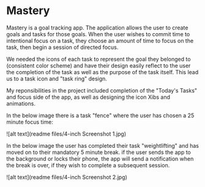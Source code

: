 # Mastery

Mastery is a goal tracking app. The application allows the user to create goals and tasks for those goals. When the user wishes to commit time to intentional focus on a task, they choose an amount of time to focus on the task, then begin a session of directed focus.

We needed the icons of each task to represent the goal they belonged to (consistent color scheme) and have their design easily reflect to the user the completion of the task as well as the purpose of the task itself. This lead us to a task icon and 
"task ring" design.



My reponsibilities in the project included completion of the "Today's Tasks" and focus side of the app, as well as designing the icon Xibs and animations.

In the below image there is a task "fence" where the user has chosen a 25 minute focus time:

![alt text](readme files/4-inch Screenshot 1.jpg)

In the below image the user has completed their task "weightlifting" and has moved on to their mandatory 5 minute break. if the user sends the app to the background or locks their phone, the app will send a notification when the break is over, if they wish to complete a subsequent session.

![alt text](readme files/4-inch Screenshot 2.jpg)
